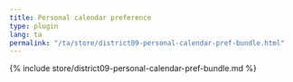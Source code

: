 ```yaml
---
title: Personal calendar preference
type: plugin
lang: ta
permalink: "/ta/store/district09-personal-calendar-pref-bundle.html"
---
```


{% include store/district09-personal-calendar-pref-bundle.md %}
